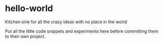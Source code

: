 # hello-world
Kitchen sink for all the crazy ideas with no place in the world

Put all the little code snippets and experiments here before committing them to their own project.
